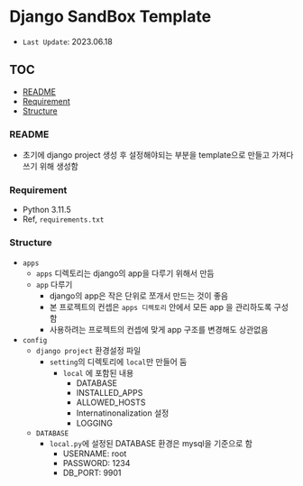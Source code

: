 # Django SandBox Template

- `Last Update`: 2023.06.18

## TOC

- [README](#README)
- [Requirement](#Requirement)
- [Structure](#Structure)

### README

- 초기에 django project 생성 후 설정해야되는 부분을 template으로 만들고 가져다 쓰기 위해 생성함

### Requirement

- Python 3.11.5
- Ref, `requirements.txt`

### Structure

- `apps`
    - `apps` 디렉토리는 django의 app을 다루기 위해서 만듬
    - `app` 다루기
        - django의 app은 작은 단위로 쪼개서 만드는 것이 좋음
        - 본 프로젝트의 컨셉은 `apps 디렉토리` 안에서 모든 app 을 관리하도록 구성함
        - 사용하려는 프로젝트의 컨셉에 맞게 app 구조를 변경해도 상관없음
- `config`
    - `django project` 환경설정 파일
        - `setting`의 디렉토리에 `local`만 만들어 둠
            - `local` 에 포함된 내용
                - DATABASE
                - INSTALLED_APPS
                - ALLOWED_HOSTS
                - Internatinonalization 설정
                - LOGGING
    - `DATABASE`
        - `local.py`에 설정된 DATABASE 환경은 mysql을 기준으로 함
            - USERNAME: root
            - PASSWORD: 1234
            - DB_PORT: 9901



